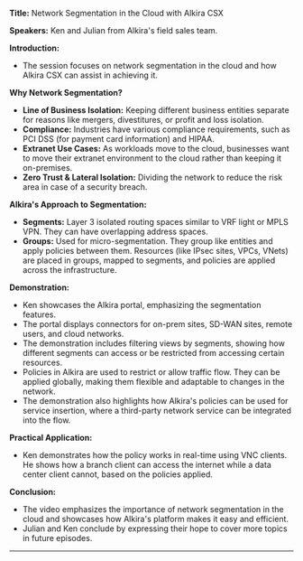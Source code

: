 **Title:** Network Segmentation in the Cloud with Alkira CSX

**Speakers:** Ken and Julian from Alkira's field sales team.

**Introduction:**
- The session focuses on network segmentation in the cloud and how Alkira CSX can assist in achieving it.

**Why Network Segmentation?**
- **Line of Business Isolation:** Keeping different business entities separate for reasons like mergers, divestitures, or profit and loss isolation.
- **Compliance:** Industries have various compliance requirements, such as PCI DSS (for payment card information) and HIPAA.
- **Extranet Use Cases:** As workloads move to the cloud, businesses want to move their extranet environment to the cloud rather than keeping it on-premises.
- **Zero Trust & Lateral Isolation:** Dividing the network to reduce the risk area in case of a security breach.

**Alkira's Approach to Segmentation:**
- **Segments:** Layer 3 isolated routing spaces similar to VRF light or MPLS VPN. They can have overlapping address spaces.
- **Groups:** Used for micro-segmentation. They group like entities and apply policies between them. Resources (like IPsec sites, VPCs, VNets) are placed in groups, mapped to segments, and policies are applied across the infrastructure.

**Demonstration:**
- Ken showcases the Alkira portal, emphasizing the segmentation features.
- The portal displays connectors for on-prem sites, SD-WAN sites, remote users, and cloud networks.
- The demonstration includes filtering views by segments, showing how different segments can access or be restricted from accessing certain resources.
- Policies in Alkira are used to restrict or allow traffic flow. They can be applied globally, making them flexible and adaptable to changes in the network.
- The demonstration also highlights how Alkira's policies can be used for service insertion, where a third-party network service can be integrated into the flow.

**Practical Application:**
- Ken demonstrates how the policy works in real-time using VNC clients. He shows how a branch client can access the internet while a data center client cannot, based on the policies applied.

**Conclusion:**
- The video emphasizes the importance of network segmentation in the cloud and showcases how Alkira's platform makes it easy and efficient.
- Julian and Ken conclude by expressing their hope to cover more topics in future episodes.

---

